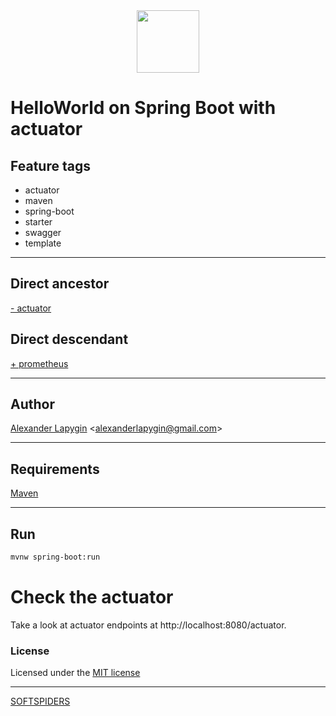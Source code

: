 <div align="center">
    <a href="https://github.com/softspiders/softspiders">
      <img src="https://avatars.githubusercontent.com/u/47006425?v=4"width="100" height="100"/>
    </a>
</div> 

# HelloWorld on Spring Boot with actuator


## Feature tags

- actuator
- maven
- spring-boot
- starter
- swagger
- template

---

## Direct ancestor
[- actuator](https://github.com/AlexanderLapygin/spring-boot-helloworld#readme)

## Direct descendant
[+ prometheus](https://github.com/AlexanderLapygin/spring-boot-prometheus/tree/main#readme)

---

## Author

[Alexander Lapygin](https://github.com/AlexanderLapygin) <<alexanderlapygin@gmail.com>>

---

## Requirements

[Maven](https://maven.apache.org/)

---

## Run

```sh
mvnw spring-boot:run
```

# Check the actuator

Take a look at actuator endpoints at http://localhost:8080/actuator.

### License

Licensed under the [MIT license](./LICENSE)

---

[SOFTSPIDERS](https://github.com/softspiders/softspiders)
